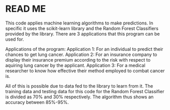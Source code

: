 # READ ME
This code applies machine learning algorithms to make predictions. In specific it uses the scikit-learn library and the Random Forest Classifiers provided by the library.
There are 3 applications that this program can be used for.

Applications of the program:
Application 1: For an individual to predict their chances to get lung cancer.
Application 2: For an insurance company to display their insurance premium according to the risk with respect to aquiring lung cancer by the applicant.
Application 3: For a medical researcher to know how effective their method employed to combat cancer is.

All of this is possible due to data fed to the library to learn from it. The training data and testing data for this code for the Random Forest Classifier is divided as 70% and 30% respectively. The algorithm thus shows an accuracy between 85%-95%.

